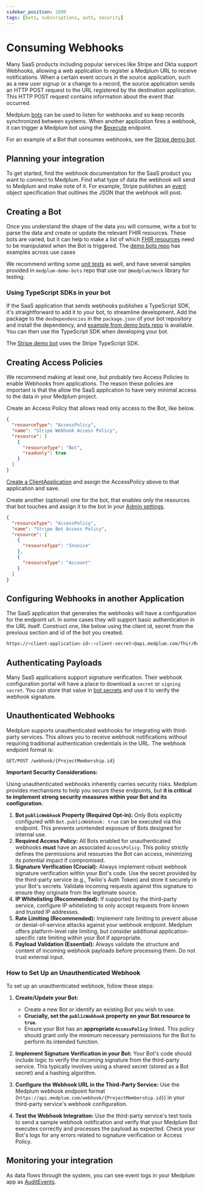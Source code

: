 ```yaml
---
sidebar_position: 1000
tags: [bots, subscriptions, auth, security]
---
```


# Consuming Webhooks

Many SaaS products including popular services like Stripe and Okta support Webhooks, allowing a web application to register a Medplum URL to receive notifications. When a certain event occurs in the source application, such as a new user signup or a change to a record, the source application sends an HTTP POST request to the URL registered by the destination application. This HTTP POST request contains information about the event that occurred.

Medplum [bots](/docs/bots) can be used to listen for webhooks and so keep records synchronized between systems. When another application fires a webhook, it can trigger a Medplum bot using the [$execute](/docs/bots/bot-basics#using-the-execute-endpoint) endpoint.

For an example of a Bot that consumes webhooks, see the [Stripe demo bot](https://github.com/medplum/medplum-demo-bots/tree/main/src/stripe-bots).

## Planning your integration

To get started, find the webhook documentation for the SaaS product you want to connect to Medplum. Find what type of data the webhook will send to Medplum and make note of it. For example, Stripe publishes an [event](https://stripe.com/docs/api/events/object) object specification that outlines the JSON that the webhook will post.

## Creating a Bot

Once you understand the shape of the data you will consume, write a bot to parse the data and create or update the relevant FHIR resources. These bots are varied, but it can help to make a list of which [FHIR resources](/docs/api/fhir/resources) need to be manipulated when the Bot is triggered. The [demo bots repo](https://github.com/medplum/medplum-demo-bots) has examples across use cases

We recommend writing some [unit tests](/docs/bots/unit-testing-bots) as well, and have several samples provided in `medplum-demo-bots` repo that use our `@medplum/mock` library for testing.

### Using TypeScript SDKs in your bot

If the SaaS application that sends webhooks publishes a TypeScript SDK, it's straightforward to add it to your bot, to streamline development. Add the package to the `devDependencies` in the `package.json` of your bot repository and install the dependency, and [example from demo bots repo](https://github.com/medplum/medplum-demo-bots/blob/main/package.json) is available. You can then use the TypeScript SDK when developing your bot.

The [Stripe demo bot](https://github.com/medplum/medplum-demo-bots/tree/main/src/stripe-bots) uses the Stripe TypeScript SDK.

## Creating Access Policies

We recommend making at least one, but probably two Access Policies to enable Webhooks from applications. The reason these policies are important is that the allow the SaaS application to have very minimal access to the data in your Medplum project.

Create an Access Policy that allows read only access to the Bot, like below.

```json
{
  "resourceType": "AccessPolicy",
  "name": "Stripe Webhook Access Policy",
  "resource": [
    {
      "resourceType": "Bot",
      "readonly": true
    }
  ]
}
```

[Create a ClientApplication](/docs/auth/methods/client-credentials) and assign the AccessPolicy above to that application and save.

Create another (optional) one for the bot, that enables only the resources that bot touches and assign it to the bot in your [Admin settings](https://app.medplum.com/admin/project).

```json
{
  "resourceType": "AccessPolicy",
  "name": "Stripe Bot Access Policy",
  "resource": [
    {
      "resourceType": "Invoice"
    },
    {
      "resourceType": "Account"
    }
  ]
}
```

## Configuring Webhooks in another Application

The SaaS application that generates the webhooks will have a configuration for the endpoint url. In some cases they will support basic authentication in the URL itself. Construct one, like below using the client id, secret from the previous section and id of the bot you created.

```bash
https://<client-application-id>:<client-secret>@api.medplum.com/fhir/R4/Bot/<bot-id>/$execute
```

## Authenticating Payloads

Many SaaS applications support signature verification. Their webhook configuration portal will have a place to download a `secret` or `signing secret`. You can store that value in [bot secrets](/docs/bots/bot-secrets) and use it to verify the webhook signature.

## Unauthenticated Webhooks

Medplum supports unauthenticated webhooks for integrating with third-party services. This allows you to receive webhook notifications without requiring traditional authentication credentials in the URL. The webhook endpoint format is:

```
GET/POST /webhook/{ProjectMembership.id}
```

**Important Security Considerations:**

Using unauthenticated webhooks inherently carries security risks. Medplum provides mechanisms to help you secure these endpoints, but **it is critical to implement strong security measures within your Bot and its configuration.**

1.  **Bot `publicWebhook` Property (Required Opt-in):** Only Bots explicitly configured with `Bot.publicWebhook: true` can be executed via this endpoint. This prevents unintended exposure of Bots designed for internal use.
2.  **Required Access Policy:** All Bots enabled for unauthenticated webhooks **must** have an associated `AccessPolicy`. This policy strictly defines the permissions and resources the Bot can access, minimizing its potential impact if compromised.
3.  **Signature Verification (Crucial):** Always implement robust webhook signature verification within your Bot's code. Use the secret provided by the third-party service (e.g., Twilio's Auth Token) and store it securely in your Bot's secrets. Validate incoming requests against this signature to ensure they originate from the legitimate source.
4.  **IP Whitelisting (Recommended):** If supported by the third-party service, configure IP whitelisting to only accept requests from known and trusted IP addresses.
5.  **Rate Limiting (Recommended):** Implement rate limiting to prevent abuse or denial-of-service attacks against your webhook endpoint. Medplum offers platform-level rate limiting, but consider additional application-specific rate limiting within your Bot if appropriate.
6.  **Payload Validation (Essential):** Always validate the structure and content of incoming webhook payloads before processing them. Do not trust external input.

### How to Set Up an Unauthenticated Webhook

To set up an unauthenticated webhook, follow these steps:

1.  **Create/Update your Bot:**
    - Create a new Bot or identify an existing Bot you wish to use.
    - **Crucially, set the `publicWebhook` property on your Bot resource to `true`**.
    - Ensure your Bot has an **appropriate `AccessPolicy`** linked. This policy should grant only the minimum necessary permissions for the Bot to perform its intended function.

2.  **Implement Signature Verification in your Bot:**
    Your Bot's code should include logic to verify the incoming signature from the third-party service. This typically involves using a shared secret (stored as a Bot secret) and a hashing algorithm.

3.  **Configure the Webhook URL in the Third-Party Service:**
    Use the Medplum webhook endpoint format (`https://api.medplum.com/webhook/{ProjectMembership.id}`) in your third-party service's webhook configuration.

4.  **Test the Webhook Integration:**
    Use the third-party service's test tools to send a sample webhook notification and verify that your Medplum Bot executes correctly and processes the payload as expected. Check your Bot's logs for any errors related to signature verification or Access Policy.

## Monitoring your integration

As data flows through the system, you can see event logs in your Medplum app as [AuditEvents](https://app.medplum.com/AuditEvent?_count=20&_fields=id,_lastUpdated,entity,type&_offset=0&_sort=-_lastUpdated).
